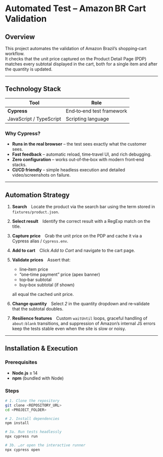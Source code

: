 # Automated Test – Amazon BR Cart Validation

## Overview

This project automates the validation of Amazon Brazil’s shopping‑cart workflow.  
It checks that the unit price captured on the Product Detail Page (PDP) matches every subtotal displayed in the cart, both for a single item and after the quantity is updated.

---

## Technology Stack

| Tool                    | Role                      |
| ----------------------- | ------------------------- |
| **Cypress**             | End‑to‑end test framework |
| JavaScript / TypeScript | Scripting language        |

### Why Cypress?

- **Runs in the real browser** – the test sees exactly what the customer sees.
- **Fast feedback** – automatic reload, time‑travel UI, and rich debugging.
- **Zero configuration** – works out‑of‑the‑box with modern front‑end stacks.
- **CI/CD friendly** – simple headless execution and detailed video/screenshots on failure.

---

## Automation Strategy

1. **Search** Locate the product via the search bar using the term stored in `fixtures/product.json`.
2. **Select result** Identify the correct result with a RegExp match on the title.
3. **Capture price** Grab the unit price on the PDP and cache it via a Cypress alias / `Cypress.env`.
4. **Add to cart** Click _Add to Cart_ and navigate to the cart page.
5. **Validate prices** Assert that:

   - line‑item price
   - “one‑time payment” price (apex banner)
   - top‑bar subtotal
   - buy‑box subtotal (if shown)

   all equal the cached unit price.

6. **Change quantity** Select _2_ in the quantity dropdown and re‑validate that the subtotal doubles.
7. **Resilience features** Custom `waitUntil` loops, graceful handling of `about:blank` transitions, and suppression of Amazon’s internal JS errors keep the tests stable even when the site is slow or noisy.

---

## Installation & Execution

### Prerequisites

- **Node.js** ≥ 14
- **npm** (bundled with Node)

### Steps

```bash
# 1. Clone the repository
git clone <REPOSITORY_URL>
cd <PROJECT_FOLDER>

# 2. Install dependencies
npm install

# 3a. Run tests headlessly
npx cypress run

# 3b. …or open the interactive runner
npx cypress open
```
